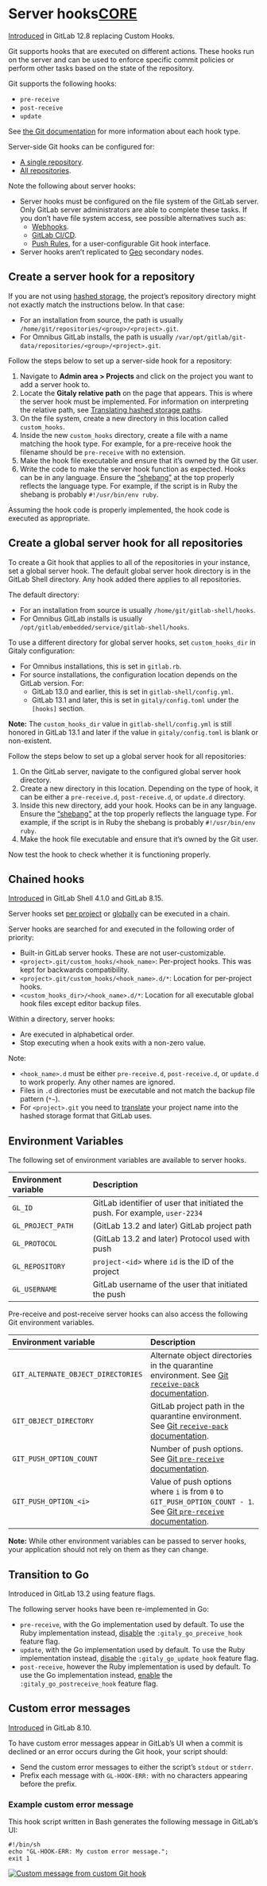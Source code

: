 # Server hooks[CORE](https://about.gitlab.com/pricing/)

[Introduced](https://gitlab.com/gitlab-org/gitlab/-/issues/196051) in GitLab 12.8 replacing Custom Hooks.

Git supports hooks that are executed on different actions. These hooks run on the server and can be used to enforce specific commit policies or perform other tasks based on the state of the repository.

Git supports the following hooks:

- `pre-receive`
- `post-receive`
- `update`

See [the Git documentation](https://git-scm.com/book/en/v2/Customizing-Git-Git-Hooks#_server_side_hooks) for more information about each hook type.

Server-side Git hooks can be configured for:

- [A single repository](https://docs.gitlab.com/ee/administration/server_hooks.html#create-a-server-hook-for-a-repository).
- [All repositories](https://docs.gitlab.com/ee/administration/server_hooks.html#create-a-global-server-hook-for-all-repositories).

Note the following about server hooks:

- Server hooks must be configured on the file system of the GitLab server. Only GitLab server administrators are able to complete these tasks. If you don’t have file system access, see possible alternatives such as:
  - [Webhooks](https://docs.gitlab.com/ee/user/project/integrations/webhooks.html).
  - [GitLab CI/CD](https://docs.gitlab.com/ee/ci/README.html).
  - [Push Rules](https://docs.gitlab.com/ee/push_rules/push_rules.html), for a user-configurable Git hook interface. 
- Server hooks aren’t replicated to [Geo](https://docs.gitlab.com/ee/administration/geo/replication/index.html) secondary nodes.

## Create a server hook for a repository

If you are not using [hashed storage](https://docs.gitlab.com/ee/administration/repository_storage_types.html#hashed-storage), the project’s repository directory might not exactly match the instructions below. In that case:

- For an installation from source, the path is usually `/home/git/repositories/<group>/<project>.git`.
- For Omnibus GitLab installs, the path is usually `/var/opt/gitlab/git-data/repositories/<group>/<project>.git`.

Follow the steps below to set up a server-side hook for a repository:

1. Navigate to **Admin area > Projects** and click on the project you want to add a server hook to.
2. Locate the **Gitaly relative path** on the page that appears. This is where the server hook must be implemented. For information on interpreting the relative path, see [Translating hashed storage paths](https://docs.gitlab.com/ee/administration/repository_storage_types.html#translating-hashed-storage-paths).
3. On the file system, create a new directory in this location called `custom_hooks`.
4. Inside the new `custom_hooks` directory, create a file with a name matching the hook type. For example, for a pre-receive hook the filename should be `pre-receive` with no extension.
5. Make the hook file executable and ensure that it’s owned by the Git user.
6. Write the code to make the server hook function as expected. Hooks can be in any language. Ensure the [“shebang”](https://en.wikipedia.org/wiki/Shebang_(Unix)) at the top properly reflects the language type. For example, if the script is in Ruby the shebang is probably `#!/usr/bin/env ruby`.

Assuming the hook code is properly implemented, the hook code is executed as appropriate.

## Create a global server hook for all repositories

To create a Git hook that applies to all of the repositories in your instance, set a global server hook. The default global server hook directory is in the GitLab Shell directory. Any hook added there applies to all repositories.

The default directory:

- For an installation from source is usually `/home/git/gitlab-shell/hooks`.
- For Omnibus GitLab installs is usually `/opt/gitlab/embedded/service/gitlab-shell/hooks`.

To use a different directory for global server hooks, set `custom_hooks_dir` in Gitaly configuration:

- For Omnibus installations, this is set in `gitlab.rb`.
- For source installations, the configuration location depends on the GitLab version. For:
  - GitLab 13.0 and earlier, this is set in `gitlab-shell/config.yml`.
  - GitLab 13.1 and later, this is set in `gitaly/config.toml` under the `[hooks]` section.

**Note:** The `custom_hooks_dir` value in `gitlab-shell/config.yml` is still honored in GitLab 13.1 and later if the value in `gitaly/config.toml` is blank or non-existent.

Follow the steps below to set up a global server hook for all repositories:

1. On the GitLab server, navigate to the configured global server hook directory.
2. Create a new directory in this location. Depending on the type of hook, it can be either a `pre-receive.d`, `post-receive.d`, or `update.d` directory.
3. Inside this new directory, add your hook. Hooks can be in any language. Ensure the [“shebang”](https://en.wikipedia.org/wiki/Shebang_(Unix)) at the top properly reflects the language type. For example, if the script is in Ruby the shebang is probably `#!/usr/bin/env ruby`.
4. Make the hook file executable and ensure that it’s owned by the Git user.

Now test the hook to check whether it is functioning properly.

## Chained hooks

[Introduced](https://gitlab.com/gitlab-org/gitlab-shell/-/merge_requests/93) in GitLab Shell 4.1.0 and GitLab 8.15.

Server hooks set [per project](https://docs.gitlab.com/ee/administration/server_hooks.html#create-a-server-hook-for-a-repository) or [globally](https://docs.gitlab.com/ee/administration/server_hooks.html#create-a-global-server-hook-for-all-repositories) can be executed in a chain.

Server hooks are searched for and executed in the following order of priority:

- Built-in GitLab server hooks. These are not user-customizable.
- `<project>.git/custom_hooks/<hook_name>`: Per-project hooks. This was kept for backwards compatibility.
- `<project>.git/custom_hooks/<hook_name>.d/*`: Location for per-project hooks.
- `<custom_hooks_dir>/<hook_name>.d/*`: Location for all executable global hook files except editor backup files.

Within a directory, server hooks:

- Are executed in alphabetical order.
- Stop executing when a hook exits with a non-zero value.

Note:

- `<hook_name>.d` must be either `pre-receive.d`, `post-receive.d`, or `update.d` to work properly. Any other names are ignored.
- Files in `.d` directories must be executable and not match the backup file pattern (`*~`).
- For `<project>.git` you need to [translate](https://docs.gitlab.com/ee/administration/repository_storage_types.html#translating-hashed-storage-paths) your project name into the hashed storage format that GitLab uses.

## Environment Variables

The following set of environment variables are available to server hooks.

| Environment variable | Description                                                  |
| :------------------- | :----------------------------------------------------------- |
| `GL_ID`              | GitLab identifier of user that initiated the push. For example, `user-2234` |
| `GL_PROJECT_PATH`    | (GitLab 13.2 and later) GitLab project path                  |
| `GL_PROTOCOL`        | (GitLab 13.2 and later) Protocol used with push              |
| `GL_REPOSITORY`      | `project-<id>` where `id` is the ID of the project           |
| `GL_USERNAME`        | GitLab username of the user that initiated the push          |

Pre-receive and post-receive server hooks can also access the following Git environment variables.

| Environment variable               | Description                                                  |
| :--------------------------------- | :----------------------------------------------------------- |
| `GIT_ALTERNATE_OBJECT_DIRECTORIES` | Alternate object directories in the quarantine environment. See [Git `receive-pack` documentation](https://git-scm.com/docs/git-receive-pack#_quarantine_environment). |
| `GIT_OBJECT_DIRECTORY`             | GitLab project path in the quarantine environment. See [Git `receive-pack` documentation](https://git-scm.com/docs/git-receive-pack#_quarantine_environment). |
| `GIT_PUSH_OPTION_COUNT`            | Number of push options. See [Git `pre-receive` documentation](https://git-scm.com/docs/githooks#pre-receive). |
| `GIT_PUSH_OPTION_<i>`              | Value of push options where `i` is from `0` to `GIT_PUSH_OPTION_COUNT - 1`. See [Git `pre-receive` documentation](https://git-scm.com/docs/githooks#pre-receive). |

**Note:** While other environment variables can be passed to server hooks, your application should not rely on them as they can change.

## Transition to Go

Introduced in GitLab 13.2 using feature flags.

The following server hooks have been re-implemented in Go:

- `pre-receive`, with the Go implementation used by default. To use the Ruby implementation instead, [disable](https://docs.gitlab.com/ee/administration/feature_flags.html#enable-or-disable-the-feature) the `:gitaly_go_preceive_hook` feature flag.
- `update`, with the Go implementation used by default. To use the Ruby implementation instead, [disable](https://docs.gitlab.com/ee/administration/feature_flags.html#enable-or-disable-the-feature) the `:gitaly_go_update_hook` feature flag.
- `post-receive`, however the Ruby implementation is used by default. To use the Go implementation instead, [enable](https://docs.gitlab.com/ee/administration/feature_flags.html#enable-or-disable-the-feature) the `:gitaly_go_postreceive_hook` feature flag.

## Custom error messages

[Introduced](https://gitlab.com/gitlab-org/gitlab-foss/-/merge_requests/5073) in GitLab 8.10.

To have custom error messages appear in GitLab’s UI when a commit is declined or an error occurs during the Git hook, your script should:

- Send the custom error messages to either the script’s `stdout` or `stderr`.
- Prefix each message with `GL-HOOK-ERR:` with no characters appearing before the prefix.

### Example custom error message

This hook script written in Bash generates the following message in GitLab’s UI:

```
#!/bin/sh
echo "GL-HOOK-ERR: My custom error message.";
exit 1
```

[![Custom message from custom Git hook](https://docs.gitlab.com/ee/administration/img/custom_hooks_error_msg.png)](https://docs.gitlab.com/ee/administration/img/custom_hooks_error_msg.png)